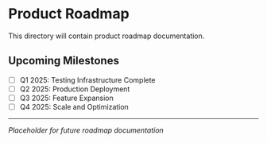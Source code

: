 # Product Roadmap

This directory will contain product roadmap documentation.

## Upcoming Milestones

- [ ] Q1 2025: Testing Infrastructure Complete
- [ ] Q2 2025: Production Deployment
- [ ] Q3 2025: Feature Expansion
- [ ] Q4 2025: Scale and Optimization

---

*Placeholder for future roadmap documentation*